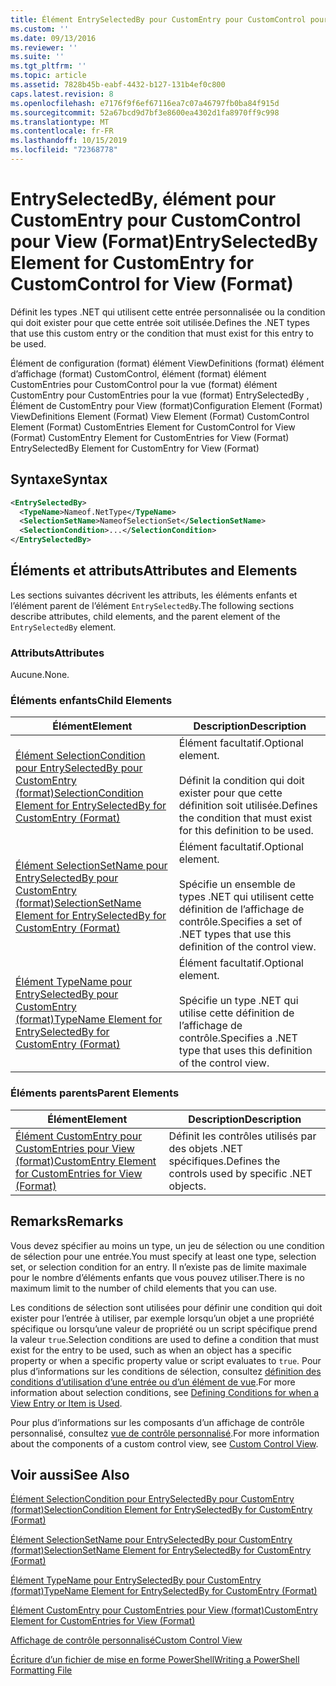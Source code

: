 ```yaml
---
title: Élément EntrySelectedBy pour CustomEntry pour CustomControl pour View (format) | Microsoft Docs
ms.custom: ''
ms.date: 09/13/2016
ms.reviewer: ''
ms.suite: ''
ms.tgt_pltfrm: ''
ms.topic: article
ms.assetid: 7828b45b-eabf-4432-b127-131b4ef0c800
caps.latest.revision: 8
ms.openlocfilehash: e7176f9f6ef67116ea7c07a46797fb0ba84f915d
ms.sourcegitcommit: 52a67bcd9d7bf3e8600ea4302d1fa8970ff9c998
ms.translationtype: MT
ms.contentlocale: fr-FR
ms.lasthandoff: 10/15/2019
ms.locfileid: "72368778"
---
```

# <a name="entryselectedby-element-for-customentry-for-customcontrol-for-view-format"></a><span data-ttu-id="bc7cd-102">EntrySelectedBy, élément pour CustomEntry pour CustomControl pour View (Format)</span><span class="sxs-lookup"><span data-stu-id="bc7cd-102">EntrySelectedBy Element for CustomEntry for CustomControl for View (Format)</span></span>

<span data-ttu-id="bc7cd-103">Définit les types .NET qui utilisent cette entrée personnalisée ou la condition qui doit exister pour que cette entrée soit utilisée.</span><span class="sxs-lookup"><span data-stu-id="bc7cd-103">Defines the .NET types that use this custom entry or the condition that must exist for this entry to be used.</span></span>

<span data-ttu-id="bc7cd-104">Élément de configuration (format) élément ViewDefinitions (format) élément d’affichage (format) CustomControl, élément (format) élément CustomEntries pour CustomControl pour la vue (format) élément CustomEntry pour CustomEntries pour la vue (format) EntrySelectedBy , Élément de CustomEntry pour View (format)</span><span class="sxs-lookup"><span data-stu-id="bc7cd-104">Configuration Element (Format) ViewDefinitions Element (Format) View Element (Format) CustomControl Element (Format) CustomEntries Element for CustomControl for View (Format) CustomEntry Element for CustomEntries for View (Format) EntrySelectedBy Element for CustomEntry for View (Format)</span></span>

## <a name="syntax"></a><span data-ttu-id="bc7cd-105">Syntaxe</span><span class="sxs-lookup"><span data-stu-id="bc7cd-105">Syntax</span></span>

```xml
<EntrySelectedBy>
  <TypeName>Nameof.NetType</TypeName>
  <SelectionSetName>NameofSelectionSet</SelectionSetName>
  <SelectionCondition>...</SelectionCondition>
</EntrySelectedBy>
```

## <a name="attributes-and-elements"></a><span data-ttu-id="bc7cd-106">Éléments et attributs</span><span class="sxs-lookup"><span data-stu-id="bc7cd-106">Attributes and Elements</span></span>

<span data-ttu-id="bc7cd-107">Les sections suivantes décrivent les attributs, les éléments enfants et l’élément parent de l’élément `EntrySelectedBy`.</span><span class="sxs-lookup"><span data-stu-id="bc7cd-107">The following sections describe attributes, child elements, and the parent element of the `EntrySelectedBy` element.</span></span>

### <a name="attributes"></a><span data-ttu-id="bc7cd-108">Attributs</span><span class="sxs-lookup"><span data-stu-id="bc7cd-108">Attributes</span></span>

<span data-ttu-id="bc7cd-109">Aucune.</span><span class="sxs-lookup"><span data-stu-id="bc7cd-109">None.</span></span>

### <a name="child-elements"></a><span data-ttu-id="bc7cd-110">Éléments enfants</span><span class="sxs-lookup"><span data-stu-id="bc7cd-110">Child Elements</span></span>

|<span data-ttu-id="bc7cd-111">Élément</span><span class="sxs-lookup"><span data-stu-id="bc7cd-111">Element</span></span>|<span data-ttu-id="bc7cd-112">Description</span><span class="sxs-lookup"><span data-stu-id="bc7cd-112">Description</span></span>|
|-------------|-----------------|
|[<span data-ttu-id="bc7cd-113">Élément SelectionCondition pour EntrySelectedBy pour CustomEntry (format)</span><span class="sxs-lookup"><span data-stu-id="bc7cd-113">SelectionCondition Element for EntrySelectedBy for CustomEntry (Format)</span></span>](./selectioncondition-element-for-entryselectedby-for-customcontrol-format.md)|<span data-ttu-id="bc7cd-114">Élément facultatif.</span><span class="sxs-lookup"><span data-stu-id="bc7cd-114">Optional element.</span></span><br /><br /> <span data-ttu-id="bc7cd-115">Définit la condition qui doit exister pour que cette définition soit utilisée.</span><span class="sxs-lookup"><span data-stu-id="bc7cd-115">Defines the condition that must exist for this definition to be used.</span></span>|
|[<span data-ttu-id="bc7cd-116">Élément SelectionSetName pour EntrySelectedBy pour CustomEntry (format)</span><span class="sxs-lookup"><span data-stu-id="bc7cd-116">SelectionSetName Element for EntrySelectedBy for CustomEntry (Format)</span></span>](./selectionsetname-element-for-entryselectedby-for-customcontrol-for-view-format.md)|<span data-ttu-id="bc7cd-117">Élément facultatif.</span><span class="sxs-lookup"><span data-stu-id="bc7cd-117">Optional element.</span></span><br /><br /> <span data-ttu-id="bc7cd-118">Spécifie un ensemble de types .NET qui utilisent cette définition de l’affichage de contrôle.</span><span class="sxs-lookup"><span data-stu-id="bc7cd-118">Specifies a set of .NET types that use this definition of the control view.</span></span>|
|[<span data-ttu-id="bc7cd-119">Élément TypeName pour EntrySelectedBy pour CustomEntry (format)</span><span class="sxs-lookup"><span data-stu-id="bc7cd-119">TypeName Element for EntrySelectedBy for CustomEntry (Format)</span></span>](./typename-element-for-selectioncondition-for-customcontrol-for-view-format.md)|<span data-ttu-id="bc7cd-120">Élément facultatif.</span><span class="sxs-lookup"><span data-stu-id="bc7cd-120">Optional element.</span></span><br /><br /> <span data-ttu-id="bc7cd-121">Spécifie un type .NET qui utilise cette définition de l’affichage de contrôle.</span><span class="sxs-lookup"><span data-stu-id="bc7cd-121">Specifies a .NET type that uses this definition of the control view.</span></span>|

### <a name="parent-elements"></a><span data-ttu-id="bc7cd-122">Éléments parents</span><span class="sxs-lookup"><span data-stu-id="bc7cd-122">Parent Elements</span></span>

|<span data-ttu-id="bc7cd-123">Élément</span><span class="sxs-lookup"><span data-stu-id="bc7cd-123">Element</span></span>|<span data-ttu-id="bc7cd-124">Description</span><span class="sxs-lookup"><span data-stu-id="bc7cd-124">Description</span></span>|
|-------------|-----------------|
|[<span data-ttu-id="bc7cd-125">Élément CustomEntry pour CustomEntries pour View (format)</span><span class="sxs-lookup"><span data-stu-id="bc7cd-125">CustomEntry Element for CustomEntries for View (Format)</span></span>](./customentry-element-for-customentries-for-customcontrol-for-view-format.md)|<span data-ttu-id="bc7cd-126">Définit les contrôles utilisés par des objets .NET spécifiques.</span><span class="sxs-lookup"><span data-stu-id="bc7cd-126">Defines the controls used by specific .NET objects.</span></span>|

## <a name="remarks"></a><span data-ttu-id="bc7cd-127">Remarks</span><span class="sxs-lookup"><span data-stu-id="bc7cd-127">Remarks</span></span>

<span data-ttu-id="bc7cd-128">Vous devez spécifier au moins un type, un jeu de sélection ou une condition de sélection pour une entrée.</span><span class="sxs-lookup"><span data-stu-id="bc7cd-128">You must specify at least one type, selection set, or selection condition for an entry.</span></span> <span data-ttu-id="bc7cd-129">Il n’existe pas de limite maximale pour le nombre d’éléments enfants que vous pouvez utiliser.</span><span class="sxs-lookup"><span data-stu-id="bc7cd-129">There is no maximum limit to the number of child elements that you can use.</span></span>

<span data-ttu-id="bc7cd-130">Les conditions de sélection sont utilisées pour définir une condition qui doit exister pour l’entrée à utiliser, par exemple lorsqu’un objet a une propriété spécifique ou lorsqu’une valeur de propriété ou un script spécifique prend la valeur `true`.</span><span class="sxs-lookup"><span data-stu-id="bc7cd-130">Selection conditions are used to define a condition that must exist for the entry to be used, such as when an object has a specific property or when a specific property value or script evaluates to `true`.</span></span> <span data-ttu-id="bc7cd-131">Pour plus d’informations sur les conditions de sélection, consultez [définition des conditions d’utilisation d’une entrée ou d’un élément de vue](./defining-conditions-for-displaying-data.md).</span><span class="sxs-lookup"><span data-stu-id="bc7cd-131">For more information about selection conditions, see [Defining Conditions for when a View Entry or Item is Used](./defining-conditions-for-displaying-data.md).</span></span>

<span data-ttu-id="bc7cd-132">Pour plus d’informations sur les composants d’un affichage de contrôle personnalisé, consultez [vue de contrôle personnalisé](./creating-custom-controls.md).</span><span class="sxs-lookup"><span data-stu-id="bc7cd-132">For more information about the components of a custom control view, see [Custom Control View](./creating-custom-controls.md).</span></span>

## <a name="see-also"></a><span data-ttu-id="bc7cd-133">Voir aussi</span><span class="sxs-lookup"><span data-stu-id="bc7cd-133">See Also</span></span>

[<span data-ttu-id="bc7cd-134">Élément SelectionCondition pour EntrySelectedBy pour CustomEntry (format)</span><span class="sxs-lookup"><span data-stu-id="bc7cd-134">SelectionCondition Element for EntrySelectedBy for CustomEntry (Format)</span></span>](./selectioncondition-element-for-entryselectedby-for-customcontrol-format.md)

[<span data-ttu-id="bc7cd-135">Élément SelectionSetName pour EntrySelectedBy pour CustomEntry (format)</span><span class="sxs-lookup"><span data-stu-id="bc7cd-135">SelectionSetName Element for EntrySelectedBy for CustomEntry (Format)</span></span>](./selectionsetname-element-for-entryselectedby-for-customcontrol-for-view-format.md)

[<span data-ttu-id="bc7cd-136">Élément TypeName pour EntrySelectedBy pour CustomEntry (format)</span><span class="sxs-lookup"><span data-stu-id="bc7cd-136">TypeName Element for EntrySelectedBy for CustomEntry (Format)</span></span>](./typename-element-for-selectioncondition-for-customcontrol-for-view-format.md)

[<span data-ttu-id="bc7cd-137">Élément CustomEntry pour CustomEntries pour View (format)</span><span class="sxs-lookup"><span data-stu-id="bc7cd-137">CustomEntry Element for CustomEntries for View (Format)</span></span>](./customentry-element-for-customentries-for-customcontrol-for-view-format.md)

[<span data-ttu-id="bc7cd-138">Affichage de contrôle personnalisé</span><span class="sxs-lookup"><span data-stu-id="bc7cd-138">Custom Control View</span></span>](./creating-custom-controls.md)

[<span data-ttu-id="bc7cd-139">Écriture d’un fichier de mise en forme PowerShell</span><span class="sxs-lookup"><span data-stu-id="bc7cd-139">Writing a PowerShell Formatting File</span></span>](./writing-a-powershell-formatting-file.md)
